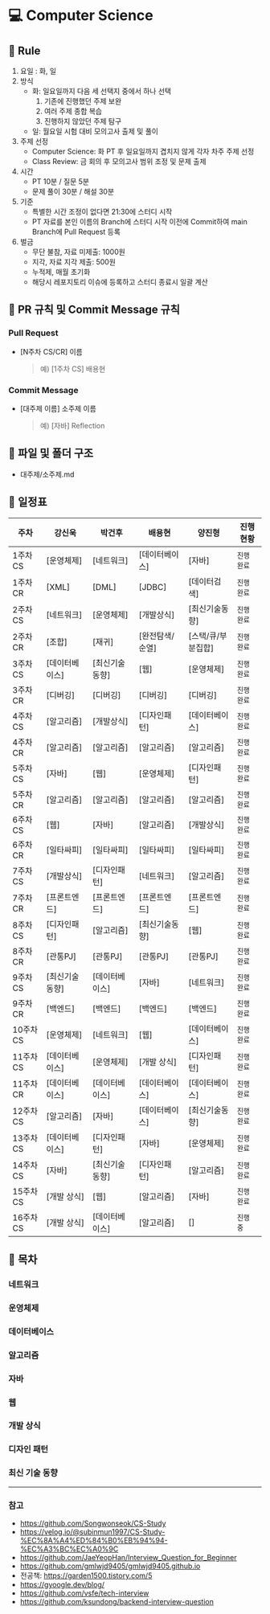 # :computer: Computer Science

## :loudspeaker: Rule

1. 요일 : 화, 일
2. 방식
   - 화: 일요일까지 다음 세 선택지 중에서 하나 선택
     1. 기존에 진행했던 주제 보완
     2. 여러 주제 종합 복습
     3. 진행하지 않았던 주제 탐구
   - 일: 월요일 시험 대비 모의고사 출제 및 풀이
3. 주제 선정
   - Computer Science: 화 PT 후 일요일까지 겹치지 않게 각자 차주 주제 선정
   - Class Review: 금 회의 후 모의고사 범위 조정 및 문제 출제
4. 시간
   - PT 10분 / 질문 5분
   - 문제 풀이 30분 / 해설 30분
5. 기준
   - 특별한 시간 조정이 없다면 21:30에 스터디 시작
   - PT 자료를 본인 이름의 Branch에 스터디 시작 이전에 Commit하여 main Branch에 Pull Request 등록
6. 벌금
   - 무단 불참, 자료 미제출: 1000원
   - 지각, 자료 지각 제출: 500원
   - 누적제, 매월 초기화
   - 해당시 레포지토리 이슈에 등록하고 스터디 종료시 일괄 계산

## :loudspeaker: PR 규칙 및 Commit Message 규칙

### Pull Request

- [N주차 CS/CR] 이름
  > 예) [1주차 CS] 배용현

### Commit Message

- [대주제 이름] 소주제 이름
  > 예) [자바] Reflection

## :loudspeaker: 파일 및 폴더 구조

- 대주제/소주제.md

## :loudspeaker: 일정표

| **주차**  | **강신욱**  | **박건후**  | **배용현**   | **양진형**     | **진행 현황** |
|---------|----------|----------|-----------|-------------|-----------|
| 1주차 CS  | [운영체제]   | [네트워크]   | [데이터베이스]  | [자바]        | `진행 완료`   |
| 1주차 CR  | [XML]    | [DML]    | [JDBC]    | [데이터검색]     | `진행 완료`   |
| 2주차 CS  | [네트워크]   | [운영체제]   | [개발상식]    | [최신기술동향]    | `진행 완료`   |
| 2주차 CR  | [조합]     | [재귀]     | [완전탐색/순열] | [스택/큐/부분집합] | `진행 완료`   |
| 3주차 CS  | [데이터베이스] | [최신기술동향] | [웹]       | [운영체제]      | `진행 완료`   |
| 3주차 CR  | [디버깅]    | [디버깅]    | [디버깅]     | [디버깅]       | `진행 완료`   |
| 4주차 CS  | [알고리즘]   | [개발상식]   | [디자인패턴]   | [데이터베이스]    | `진행 완료`   |
| 4주차 CR  | [알고리즘]   | [알고리즘]   | [알고리즘]    | [알고리즘]      | `진행 완료`   |
| 5주차 CS  | [자바]     | [웹]      | [운영체제]    | [디자인패턴]     | `진행 완료`   |
| 5주차 CR  | [알고리즘]   | [알고리즘]   | [알고리즘]    | [알고리즘]      | `진행 완료`   |
| 6주차 CS  | [웹]      | [자바]     | [알고리즘]    | [개발상식]      | `진행 완료`   |
| 6주차 CR  | [일타싸피]   | [일타싸피]   | [일타싸피]    | [일타싸피]      | `진행 완료`   |
| 7주차 CS  | [개발상식]   | [디자인패턴]  | [네트워크]    | [알고리즘]      | `진행 완료`   |
| 7주차 CR  | [프론트엔드]  | [프론트엔드]  | [프론트엔드]   | [프론트엔드]     | `진행 완료`   |
| 8주차 CS  | [디자인패턴]  | [알고리즘]   | [최신기술동향]  | [웹]         | `진행 완료`   |
| 8주차 CR  | [관통PJ]   | [관통PJ]   | [관통PJ]    | [관통PJ]      | `진행 완료`   |
| 9주차 CS  | [최신기술동향] | [데이터베이스] | [자바]      | [네트워크]      | `진행 완료`   |
| 9주차 CR  | [백엔드]    | [백엔드]    | [백엔드]     | [백엔드]       | `진행 완료`   |
| 10주차 CS | [운영체제]   | [네트워크]   | [웹]       | [데이터베이스]    | `진행 완료`   |
| 11주차 CS | [데이터베이스] | [운영체제]   | [개발 상식]   | [디자인패턴]     | `진행 완료`   |
| 11주차 CR | [데이터베이스] | [데이터베이스] | [데이터베이스]  | [데이터베이스]    | `진행 완료`   |
| 12주차 CS | [알고리즘]   | [자바]     | [데이터베이스]  | [최신기술동향]    | `진행 완료`   |
| 13주차 CS | [데이터베이스] | [디자인패턴]  | [자바]      | [운영체제]      | `진행 완료`   |
| 14주차 CS | [자바]     | [최신기술동향] | [디자인패턴]   | [알고리즘]      | `진행 완료`   |
| 15주차 CS | [개발 상식]  | [웹]      | [알고리즘]    | [자바]        | `진행 완료`   |
| 16주차 CS | [개발 상식]  | [데이터베이스]     | [알고리즘]    | []          | `진행 중`    |

## :loudspeaker: 목차

### 네트워크

### 운영체제

### 데이터베이스

### 알고리즘

### 자바

### 웹

### 개발 상식

### 디자인 패턴

### 최신 기술 동향

---

### 참고

- https://github.com/Songwonseok/CS-Study
- https://velog.io/@subinmun1997/CS-Study-%EC%8A%A4%ED%84%B0%EB%94%94-%EC%A3%BC%EC%A0%9C
- https://github.com/JaeYeopHan/Interview_Question_for_Beginner
- https://github.com/gmlwjd9405/gmlwjd9405.github.io
- 전공책: https://garden1500.tistory.com/5
- https://gyoogle.dev/blog/
- https://github.com/vsfe/tech-interview
- https://github.com/ksundong/backend-interview-question
